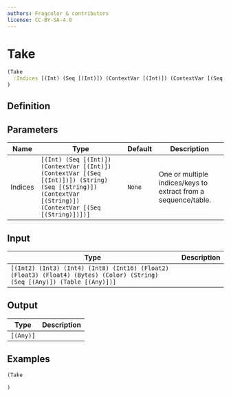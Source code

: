 ```yaml
---
authors: Fragcolor & contributors
license: CC-BY-SA-4.0
---
```



# Take

```clojure
(Take
  :Indices [(Int) (Seq [(Int)]) (ContextVar [(Int)]) (ContextVar [(Seq [(Int)])]) (String) (Seq [(String)]) (ContextVar [(String)]) (ContextVar [(Seq [(String)])])]
)
```


## Definition




## Parameters

| Name | Type | Default | Description |
|------|------|---------|-------------|
| Indices | `[(Int) (Seq [(Int)]) (ContextVar [(Int)]) (ContextVar [(Seq [(Int)])]) (String) (Seq [(String)]) (ContextVar [(String)]) (ContextVar [(Seq [(String)])])]` | `None` | One or multiple indices/keys to extract from a sequence/table. |


## Input

| Type | Description |
|------|-------------|
| `[(Int2) (Int3) (Int4) (Int8) (Int16) (Float2) (Float3) (Float4) (Bytes) (Color) (String) (Seq [(Any)]) (Table [(Any)])]` |  |


## Output

| Type | Description |
|------|-------------|
| `[(Any)]` |  |


## Examples

```clojure
(Take

)
```
